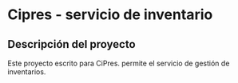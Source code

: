 # Cipres - servicio de inventario

## Descripción del proyecto
Este proyecto escrito para CiPres. permite el servicio de gestión de inventarios.
